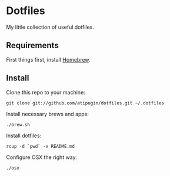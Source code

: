 # Dotfiles

My little collection of useful dotfiles.

## Requirements

First things first, install [Homebrew](http://brew.sh).

## Install

Clone this repo to your machine:

```shell
git clone git://github.com/atipugin/dotfiles.git ~/.dotfiles
```

Install necessary brews and apps:

```shell
./brew.sh
```

Install dotfiles:

```shell
rcup -d `pwd` -x README.md
```

Configure OSX the right way:

```shell
./osx
```
